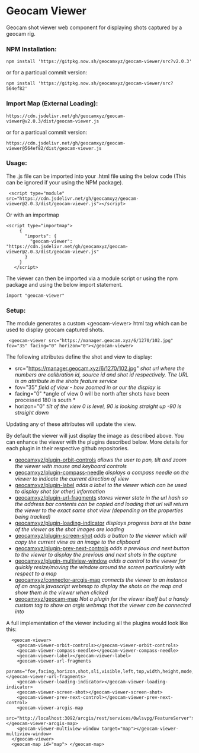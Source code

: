 # Geocam Viewer
Geocam shot viewer web component for displaying shots captured by a geocam rig.

### NPM Installation:
```
npm install 'https://gitpkg.now.sh/geocamxyz/geocam-viewer/src?v2.0.3'
```
or for a particual commit version:
```
npm install 'https://gitpkg.now.sh/geocamxyz/geocam-viewer/src?564ef82'
```
### Import Map (External Loading):
```
https://cdn.jsdelivr.net/gh/geocamxyz/geocam-viewer@v2.0.3/dist/geocam-viewer.js
```
or for a particual commit version:
```
https://cdn.jsdelivr.net/gh/geocamxyz/geocam-viewer@564ef82/dist/geocam-viewer.js
```

### Usage:
The .js file can be imported into your .html file using the below code (This can be ignored if your using the NPM package).
```
 <script type="module" src="https://cdn.jsdelivr.net/gh/geocamxyz/geocam-viewer@2.0.3/dist/geocam-viewer.js"></script>
 ```

 Or with an importmap
 ```
<script type="importmap">
      {
        "imports": {
          "geocam-viewer": "https://cdn.jsdelivr.net/gh/geocamxyz/geocam-viewer@2.0.3/dist/geocam-viewer.js"
        }
      }
    </script>
```
The viewer can then be imported via a module script or using the npm package and using the below import statement.
```
import "geocam-viewer"
```
### Setup:
The module generates a custom  &lt;geocam-viewer> html tag which can be used to display geocam captured shots.
```
 <geocam-viewer src="https://manager.geocam.xyz/6/1270/102.jpg" fov="35" facing="0" horizon="0"></geocam-viewer>
```

The following attributes define the shot and view to display:
- src="https://manager.geocam.xyz/6/1270/102.jpg" *shot url where the numbers are calibration id, source id and shot id respectively.  The URL is an attribute in the shots feature service*
- fov="35" *field of view - how zoomed in or our the display is*
- facing="0" *angle of view 0 will be north after shots have been processed 180 is south *
- horizon="0" *tilt of the view 0 is level, 90 is looking straight up -90 is straight down*

Updating any of these attributes will update the view.

By default the viewer will just display the image as described above.  You can enhance the viewer with the plugins described below.  More details for each plugin in their respective github repositories.
- [geocamxyz/plugin-orbit-controls](https://github.com/geocamxyz/plugin-orbit-controls) *allows the user to pan, tilt and zoom the viewer with mouse and keyboard controls*
- [geocamxyz/plugin-compass-needle](https://github.com/geocamxyz/plugin-compass-needle) *displays a compass needle on the viewer to indicate the current direction of view*
- [geocamxyz/plugin-label](https://github.com/geocamxyz/plugin-label) *adds a label to the viewer which can be used to display shot (or other) information*
- [geocamxyz/plugin-url-fragments](https://github.com/geocamxyz/plugin-url-fragments) *stores viewer state in the url hash so the address bar contents can be copied and loading that url will return the viewer to the exact same shot view (depending on the properties being tracked)*
- [geocamxyz/plugin-loading-indicator](https://github.com/geocamxyz/plugin-loading-indicator) *displays progress bars at the base of the viewer as the shot images are loading*
- [geocamxyz/plugin-screen-shot](https://github.com/geocamxyz/plugin-screen-shot) *adds a button to the viewer which will copy the current view as an image to the clipboard*
- [geocamxyz/plugin-prev-next-controls](https://github.com/geocamxyz/plugin-prev-next-controls) *adds a previous and next button to the viewer to display the previous and next shots in the capture*
- [geocamxyz/plugin-multiview-window](https://github.com/geocamxyz/plugin-multiview-window) *adds a control to the viewer for quickly resize/moving the window around the screen particularly with respect to a map*
- [geocamxyz/connector-arcgis-map](https://github.com/geocamxyz/connector-arcgis-map) *connects the viewer to an instance of an arcgis javascript webmap to display the shots on the map and show them in the viewer when clicked*
- [geocamxyz/geocam-map](https://github.com/geocamxyz/geocam-map) *Not a plugin for the viewer itself but a handy custom tag to show an argis webmap that the viewer can be connected into*

A full implementation of the viewer including all the plugins would look like this:
```
  <geocam-viewer>
    <geocam-viewer-orbit-controls></geocam-viewer-orbit-controls>
    <geocam-viewer-compass-needle></geocam-viewer-compass-needle>
    <geocam-viewer-label></geocam-viewer-label>
    <geocam-viewer-url-fragments
      params="fov,facing,horizon,shot,sli,visible,left,top,width,height,mode,autorotate,autobrightness,zoom,center"></geocam-viewer-url-fragments>
    <geocam-viewer-loading-indicator></geocam-viewer-loading-indicator>
    <geocam-viewer-screen-shot></geocam-viewer-screen-shot>
    <geocam-viewer-prev-next-control></geocam-viewer-prev-next-control>
    <geocam-viewer-arcgis-map
      src="http://localhost:3092/arcgis/rest/services/0wlsvpg/FeatureServer"></geocam-viewer-arcgis-map>
    <geocam-viewer-multiview-window target="map"></geocam-viewer-multiview-window>
  </geocam-viewer>
  <geocam-map id="map"> </geocam-map>

```